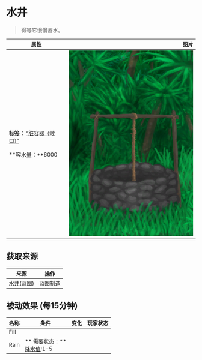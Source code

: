 # 水井  
> 得等它慢慢蓄水。  
  
  属性  |   图片   
 ----  |  ----:   
 **标签：**	[“脏容器（敞口）”](tag_ContainerDirty.md)<br><br>**容水量：**6000  |  ![](Sprite/Well.png)   
  
## 获取来源  
来源  |  操作  
----  |  ----  
[水井(蓝图)](Bp_Well.md)  |  蓝图制造  
## 被动效果 (每15分钟)  
名称  |  条件  |  变化  |  玩家状态  
----  |  ----  |  ----  |  ----  
Fill  |    |    |    
Rain  |  ** 需要状态：**<br>[降水值](RainValue.md):1-5  |    |    
